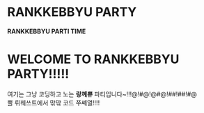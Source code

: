 # **RANKKEBBYU PARTY**
**RANKKEBBYU PARTI TIME**

# **WELCOME TO RANKKEBBYU PARTY!!!!!**
여기는 그냥 코딩하고 노는 **랑꼐쀼** 파티입니다~!!!@!#@!@#@!##!##!#@\
뿔 뤼꿰쓰트에서 맊맊 코드 쭈쎼열!!!!
